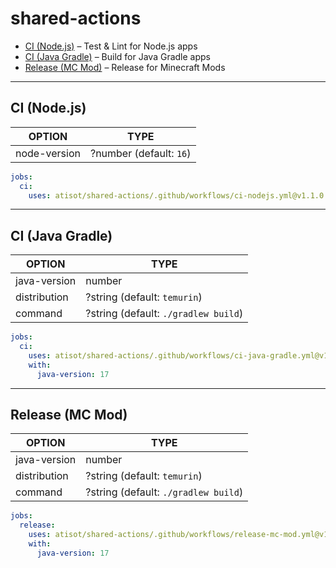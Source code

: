 # shared-actions

- [CI (Node.js)](#ci-nodejs) – Test & Lint for Node.js apps
- [CI (Java Gradle)](#ci-java-gradle) – Build for Java Gradle apps
- [Release (MC Mod)](#release-mc-mod) – Release for Minecraft Mods

---

## CI (Node.js)

| OPTION       | TYPE                    |
|--------------|-------------------------|
| node-version | ?number (default: `16`) |

```yaml
jobs:
  ci:
    uses: atisot/shared-actions/.github/workflows/ci-nodejs.yml@v1.1.0
```

---

## CI (Java Gradle)

| OPTION       | TYPE                                 |
|--------------|--------------------------------------|
| java-version | number                               |
| distribution | ?string (default: `temurin`)         |
| command      | ?string (default: `./gradlew build`) |

```yaml
jobs:
  ci:
    uses: atisot/shared-actions/.github/workflows/ci-java-gradle.yml@v1.1.0
    with:
      java-version: 17
```

---

## Release (MC Mod)

| OPTION       | TYPE                                 |
|--------------|--------------------------------------|
| java-version | number                               |
| distribution | ?string (default: `temurin`)         |
| command      | ?string (default: `./gradlew build`) |

```yaml
jobs:
  release:
    uses: atisot/shared-actions/.github/workflows/release-mc-mod.yml@v1.1.0
    with:
      java-version: 17
```
